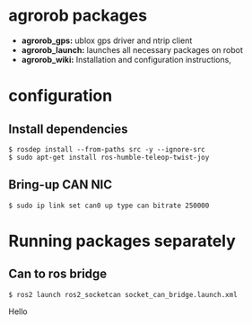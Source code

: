 # agrorob packages
- **agrorob_gps:** ublox gps driver and ntrip client
- **agrorob_launch:** launches all necessary packages on robot
- **agrorob_wiki:** Installation and configuration instructions, 


# configuration
## Install dependencies
```
$ rosdep install --from-paths src -y --ignore-src
$ sudo apt-get install ros-humble-teleop-twist-joy
```


## Bring-up CAN NIC
```$ sudo ip link set can0 up type can bitrate 250000```

# Running packages separately
## Can to ros bridge
```$ ros2 launch ros2_socketcan socket_can_bridge.launch.xml ```    


Hello
